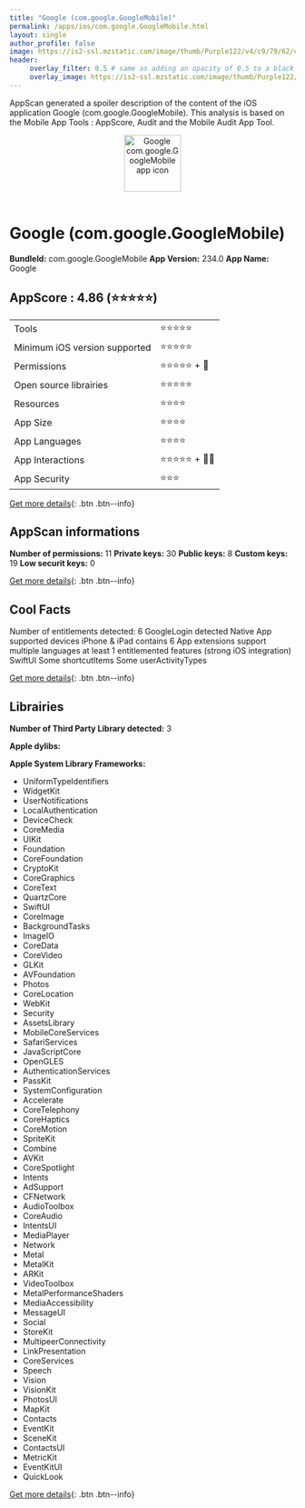 ```yaml
---
title: "Google (com.google.GoogleMobile)"
permalink: /apps/ios/com.google.GoogleMobile.html
layout: single
author_profile: false
image: https://is2-ssl.mzstatic.com/image/thumb/Purple122/v4/c9/79/62/c979623f-1e79-0fc7-9b21-8b4d9f6eae40/logo_gsa_ios_color-0-1x_U007emarketing-0-0-0-6-0-0-0-85-220-0.png/512x512bb.jpg
header: 
     overlay_filter: 0.5 # same as adding an opacity of 0.5 to a black background
     overlay_image: https://is2-ssl.mzstatic.com/image/thumb/Purple122/v4/c9/79/62/c979623f-1e79-0fc7-9b21-8b4d9f6eae40/logo_gsa_ios_color-0-1x_U007emarketing-0-0-0-6-0-0-0-85-220-0.png/512x512bb.jpg
---
```

AppScan generated a spoiler description of the content of the iOS application Google (com.google.GoogleMobile). This analysis is based on the Mobile App Tools : AppScore, Audit and the Mobile Audit App Tool.

  
  
<div style="text-align: center;"><img src="https://is2-ssl.mzstatic.com/image/thumb/Purple122/v4/c9/79/62/c979623f-1e79-0fc7-9b21-8b4d9f6eae40/logo_gsa_ios_color-0-1x_U007emarketing-0-0-0-6-0-0-0-85-220-0.png/512x512bb.jpg" width="100" height="100" alt="Google com.google.GoogleMobile app icon"></div></br>
  
# Google (com.google.GoogleMobile)

**BundleId:** com.google.GoogleMobile
**App Version:** 234.0
**App Name:** Google


## AppScore : 4.86 (⭐️⭐️⭐️⭐️⭐️) 

<table>
<tr><td> Tools </td><td> ⭐️⭐️⭐️⭐️⭐️ </td></tr>
<tr><td> Minimum iOS version supported </td><td> ⭐️⭐️⭐️⭐️⭐️ </td></tr>
<tr><td> Permissions </td><td> ⭐️⭐️⭐️⭐️⭐️ + 🌟 </td></tr>
<tr><td> Open source librairies </td><td> ⭐️⭐️⭐️⭐️⭐️ </td></tr>
<tr><td> Resources </td><td> ⭐️⭐️⭐️⭐️ </td></tr>
<tr><td> App Size </td><td> ⭐️⭐️⭐️⭐️ </td></tr>
<tr><td> App Languages </td><td> ⭐️⭐️⭐️⭐️ </td></tr>
<tr><td> App Interactions </td><td> ⭐️⭐️⭐️⭐️⭐️ + 🌟🌟 </td></tr>
<tr><td> App Security </td><td> ⭐️⭐️⭐️ </td></tr>
</table>

[Get more details](/pricing.html){: .btn .btn--info}  
  
## AppScan informations 

**Number of permissions:** 11
**Private keys:** 30
**Public keys:** 8
**Custom keys:** 19
**Low securit keys:** 0
  
[Get more details](/pricing.html){: .btn .btn--info}

## Cool Facts

Number of entitlements detected: 6
GoogleLogin detected
Native App
supported devices iPhone & iPad
contains 6 App extensions
support multiple languages
at least 1 entitlemented features (strong iOS integration)
SwiftUI
Some shortcutItems 
Some userActivityTypes
  
[Get more details](/pricing.html){: .btn .btn--info}

## Librairies 
**Number of Third Party Library detected:** 3

**Apple dylibs:**


**Apple System Library Frameworks:**
- UniformTypeIdentifiers
- WidgetKit
- UserNotifications
- LocalAuthentication
- DeviceCheck
- CoreMedia
- UIKit
- Foundation
- CoreFoundation
- CryptoKit
- CoreGraphics
- CoreText
- QuartzCore
- SwiftUI
- CoreImage
- BackgroundTasks
- ImageIO
- CoreData
- CoreVideo
- GLKit
- AVFoundation
- Photos
- CoreLocation
- WebKit
- Security
- AssetsLibrary
- MobileCoreServices
- SafariServices
- JavaScriptCore
- OpenGLES
- AuthenticationServices
- PassKit
- SystemConfiguration
- Accelerate
- CoreTelephony
- CoreHaptics
- CoreMotion
- SpriteKit
- Combine
- AVKit
- CoreSpotlight
- Intents
- AdSupport
- CFNetwork
- AudioToolbox
- CoreAudio
- IntentsUI
- MediaPlayer
- Network
- Metal
- MetalKit
- ARKit
- VideoToolbox
- MetalPerformanceShaders
- MediaAccessibility
- MessageUI
- Social
- StoreKit
- MultipeerConnectivity
- LinkPresentation
- CoreServices
- Speech
- Vision
- VisionKit
- PhotosUI
- MapKit
- Contacts
- EventKit
- SceneKit
- ContactsUI
- MetricKit
- EventKitUI
- QuickLook


  
[Get more details](/pricing.html){: .btn .btn--info}

